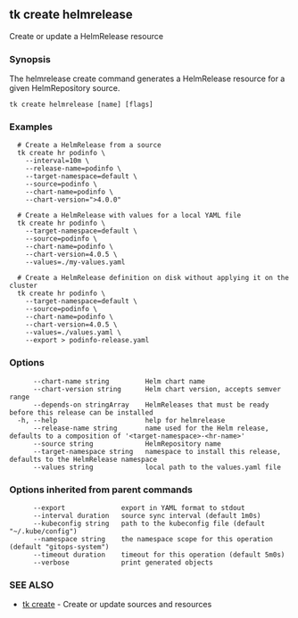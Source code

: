 ## tk create helmrelease

Create or update a HelmRelease resource

### Synopsis

The helmrelease create command generates a HelmRelease resource for a given HelmRepository source.

```
tk create helmrelease [name] [flags]
```

### Examples

```
  # Create a HelmRelease from a source
  tk create hr podinfo \
    --interval=10m \
    --release-name=podinfo \
    --target-namespace=default \
    --source=podinfo \
    --chart-name=podinfo \
    --chart-version=">4.0.0"

  # Create a HelmRelease with values for a local YAML file
  tk create hr podinfo \
    --target-namespace=default \
    --source=podinfo \
    --chart-name=podinfo \
    --chart-version=4.0.5 \
    --values=./my-values.yaml

  # Create a HelmRelease definition on disk without applying it on the cluster
  tk create hr podinfo \
    --target-namespace=default \
    --source=podinfo \
    --chart-name=podinfo \
    --chart-version=4.0.5 \
    --values=./values.yaml \
    --export > podinfo-release.yaml

```

### Options

```
      --chart-name string         Helm chart name
      --chart-version string      Helm chart version, accepts semver range
      --depends-on stringArray    HelmReleases that must be ready before this release can be installed
  -h, --help                      help for helmrelease
      --release-name string       name used for the Helm release, defaults to a composition of '<target-namespace>-<hr-name>'
      --source string             HelmRepository name
      --target-namespace string   namespace to install this release, defaults to the HelmRelease namespace
      --values string             local path to the values.yaml file
```

### Options inherited from parent commands

```
      --export              export in YAML format to stdout
      --interval duration   source sync interval (default 1m0s)
      --kubeconfig string   path to the kubeconfig file (default "~/.kube/config")
      --namespace string    the namespace scope for this operation (default "gitops-system")
      --timeout duration    timeout for this operation (default 5m0s)
      --verbose             print generated objects
```

### SEE ALSO

* [tk create](tk_create.md)	 - Create or update sources and resources

